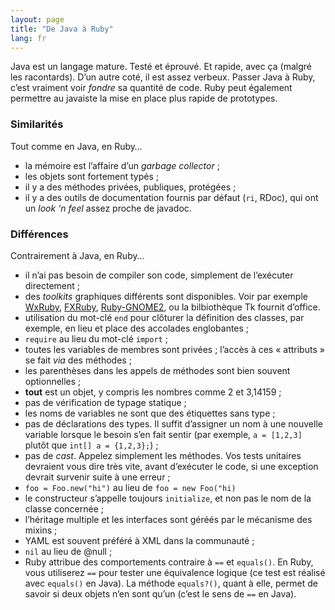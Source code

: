 ```yaml
---
layout: page
title: "De Java à Ruby"
lang: fr
---
```


Java est un langage mature. Testé et éprouvé. Et rapide, avec ça (malgré
les racontards). D’un autre coté, il est assez verbeux. Passer Java à
Ruby, c’est vraiment voir *fondre* sa quantité de code. Ruby peut
également permettre au javaiste la mise en place plus rapide de
prototypes.

### Similarités

Tout comme en Java, en Ruby…

* la mémoire est l’affaire d’un *garbage collector* ;
* les objets sont fortement typés ;
* il y a des méthodes privées, publiques, protégées ;
* il y a des outils de documentation fournis par défaut (`ri`, RDoc),
  qui ont un *look ‘n feel* assez proche de javadoc.

### Différences

Contrairement à Java, en Ruby…

* il n’ai pas besoin de compiler son code, simplement de l’exécuter
  directement ;
* des *toolkits* graphiques différents sont disponibles. Voir par
  exemple [WxRuby][1], [FXRuby][2], [Ruby-GNOME2][3], ou la bilbiothèque
  Tk fournit d’office.
* utilisation du mot-clé `end` pour clôturer la définition des classes,
  par exemple, en lieu et place des accolades englobantes ;
* `require` au lieu du mot-clé `import` ;
* toutes les variables de membres sont privées ; l’accès à ces «
  attributs » se fait *via* des méthodes ;
* les parenthèses dans les appels de méthodes sont bien souvent
  optionnelles ;
* **tout** est un objet, y compris les nombres comme 2 et 3,14159 ;
* pas de vérification de typage statique ;
* les noms de variables ne sont que des étiquettes sans type ;
* pas de déclarations des types. Il suffit d’assigner un nom à une
  nouvelle variable lorsque le besoin s’en fait sentir (par exemple, `a
  = [1,2,3]` plutôt que `int[] a = {1,2,3};`) ;
* pas de *cast*. Appelez simplement les méthodes. Vos tests unitaires
  devraient vous dire très vite, avant d’exécuter le code, si une
  exception devrait survenir suite à une erreur ;
* `foo = Foo.new("hi")` au lieu de `foo = new Foo("hi)`
* le constructeur s’appelle toujours `initialize`, et non pas le nom de
  la classe concernée ;
* l’héritage multiple et les interfaces sont géréés par le mécanisme des
  mixins ;
* YAML est souvent préféré à XML dans la communauté ;
* `nil` au lieu de @null ;
* Ruby attribue des comportements contraire à `==` et `equals()`. En
  Ruby, vous utiliserez `==` pour tester une équivalence logique (ce
  test est réalisé avec `equals()` en Java). La méthode `equals?()`,
  quant à elle, permet de savoir si deux objets n’en sont qu’un (c’est
  le sens de `==` en Java).



[1]: http://wxruby.rubyforge.org/wiki/wiki.pl
[2]: http://www.fxruby.org/
[3]: http://ruby-gnome2.sourceforge.jp/

